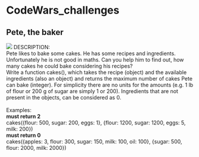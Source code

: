 # CodeWars_challenges
## Pete, the baker
<img src="https://github.com/atisamhaq123/CodeWars_challenges/blob/main/Peter_the_baker/image.PNG">
DESCRIPTION:
<br>
Pete likes to bake some cakes. He has some recipes and ingredients. Unfortunately he is not good in maths. Can you help him to find out, how many cakes he could bake considering his recipes?
<br>
Write a function cakes(), which takes the recipe (object) and the available ingredients (also an object) and returns the maximum number of cakes Pete can bake (integer). For simplicity there are no units for the amounts (e.g. 1 lb of flour or 200 g of sugar are simply 1 or 200). Ingredients that are not present in the objects, can be considered as 0.
<br>
<br>
Examples:
<br>
<b>must return 2</b>
<br>
cakes({flour: 500, sugar: 200, eggs: 1}, {flour: 1200, sugar: 1200, eggs: 5, milk: 200})
<br>
<b>must return 0</b>
<br>
cakes({apples: 3, flour: 300, sugar: 150, milk: 100, oil: 100}, {sugar: 500, flour: 2000, milk: 2000})
